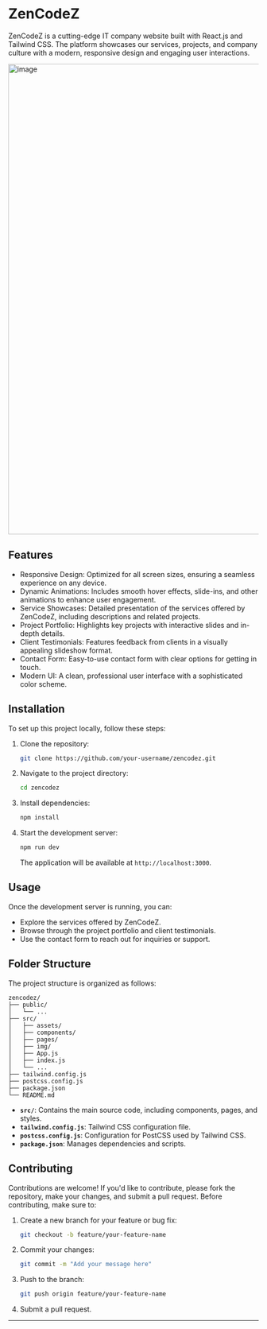 
# ZenCodeZ

ZenCodeZ is a cutting-edge IT company website built with React.js and Tailwind CSS. The platform showcases our services, projects, and company culture with a modern, responsive design and engaging user interactions.

<img width="947" alt="image" src="https://github.com/user-attachments/assets/cbb17ac2-e922-42bf-a72e-50f975b7063a">

## Features

- Responsive Design:
  Optimized for all screen sizes, ensuring a seamless experience on any device.
- Dynamic Animations:
  Includes smooth hover effects, slide-ins, and other animations to enhance user engagement.
- Service Showcases:
  Detailed presentation of the services offered by ZenCodeZ, including descriptions and related projects.
- Project Portfolio:
   Highlights key projects with interactive slides and in-depth details.
- Client Testimonials:
  Features feedback from clients in a visually appealing slideshow format.
- Contact Form:
  Easy-to-use contact form with clear options for getting in touch.
- Modern UI:
  A clean, professional user interface with a sophisticated color scheme.

## Installation

To set up this project locally, follow these steps:

1. Clone the repository:
   ```bash
   git clone https://github.com/your-username/zencodez.git
   ```
2. Navigate to the project directory:
   ```bash
   cd zencodez
   ```

3. Install dependencies:
   ```bash
   npm install
   ```
4. Start the development server:
   ```bash
   npm run dev
   ```
   The application will be available at `http://localhost:3000`.

## Usage

Once the development server is running, you can:
- Explore the services offered by ZenCodeZ.
- Browse through the project portfolio and client testimonials.
- Use the contact form to reach out for inquiries or support.

## Folder Structure

The project structure is organized as follows:

```
zencodez/
├── public/
│   └── ...
├── src/
│   ├── assets/
│   ├── components/
│   ├── pages/
│   ├── img/
│   ├── App.js
│   ├── index.js
│   └── ...
├── tailwind.config.js
├── postcss.config.js
├── package.json
└── README.md
```

- **`src/`**: Contains the main source code, including components, pages, and styles.
- **`tailwind.config.js`**: Tailwind CSS configuration file.
- **`postcss.config.js`**: Configuration for PostCSS used by Tailwind CSS.
- **`package.json`**: Manages dependencies and scripts.

## Contributing

Contributions are welcome! If you'd like to contribute, please fork the repository, make your changes, and submit a pull request. Before contributing, make sure to:

1. Create a new branch for your feature or bug fix:
   ```bash
   git checkout -b feature/your-feature-name
   ```

2. Commit your changes:
   ```bash
   git commit -m "Add your message here"
   ```

3. Push to the branch:
   ```bash
   git push origin feature/your-feature-name
   ```

4. Submit a pull request.

----------
